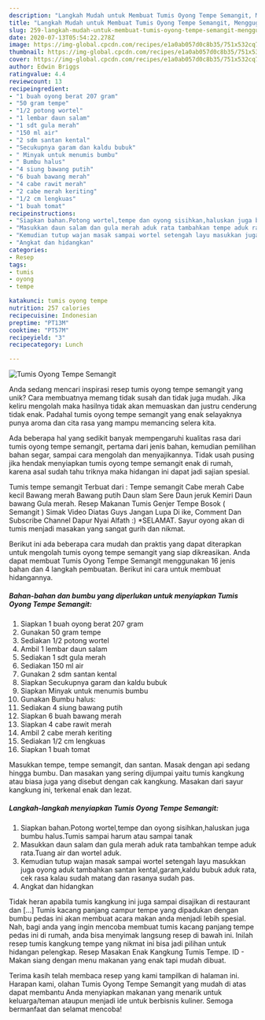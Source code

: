 ```yaml
---
description: "Langkah Mudah untuk Membuat Tumis Oyong Tempe Semangit, Menggugah Selera"
title: "Langkah Mudah untuk Membuat Tumis Oyong Tempe Semangit, Menggugah Selera"
slug: 259-langkah-mudah-untuk-membuat-tumis-oyong-tempe-semangit-menggugah-selera
date: 2020-07-13T05:54:22.278Z
image: https://img-global.cpcdn.com/recipes/e1a0ab057d0c8b35/751x532cq70/tumis-oyong-tempe-semangit-foto-resep-utama.jpg
thumbnail: https://img-global.cpcdn.com/recipes/e1a0ab057d0c8b35/751x532cq70/tumis-oyong-tempe-semangit-foto-resep-utama.jpg
cover: https://img-global.cpcdn.com/recipes/e1a0ab057d0c8b35/751x532cq70/tumis-oyong-tempe-semangit-foto-resep-utama.jpg
author: Edwin Briggs
ratingvalue: 4.4
reviewcount: 13
recipeingredient:
- "1 buah oyong berat 207 gram"
- "50 gram tempe"
- "1/2 potong wortel"
- "1 lembar daun salam"
- "1 sdt gula merah"
- "150 ml air"
- "2 sdm santan kental"
- "Secukupnya garam dan kaldu bubuk"
- " Minyak untuk menumis bumbu"
- " Bumbu halus"
- "4 siung bawang putih"
- "6 buah bawang merah"
- "4 cabe rawit merah"
- "2 cabe merah keriting"
- "1/2 cm lengkuas"
- "1 buah tomat"
recipeinstructions:
- "Siapkan bahan.Potong wortel,tempe dan oyong sisihkan,haluskan juga bumbu halus.Tumis sampai harum atau sampai tanak"
- "Masukkan daun salam dan gula merah aduk rata tambahkan tempe aduk rata.Tuang air dan wortel aduk."
- "Kemudian tutup wajan masak sampai wortel setengah layu masukkan juga oyong aduk tambahkan santan kental,garam,kaldu bubuk aduk rata, cek rasa kalau sudah matang dan rasanya sudah pas."
- "Angkat dan hidangkan"
categories:
- Resep
tags:
- tumis
- oyong
- tempe

katakunci: tumis oyong tempe 
nutrition: 257 calories
recipecuisine: Indonesian
preptime: "PT13M"
cooktime: "PT57M"
recipeyield: "3"
recipecategory: Lunch

---
```



![Tumis Oyong Tempe Semangit](https://img-global.cpcdn.com/recipes/e1a0ab057d0c8b35/751x532cq70/tumis-oyong-tempe-semangit-foto-resep-utama.jpg)

Anda sedang mencari inspirasi resep tumis oyong tempe semangit yang unik? Cara membuatnya memang tidak susah dan tidak juga mudah. Jika keliru mengolah maka hasilnya tidak akan memuaskan dan justru cenderung tidak enak. Padahal tumis oyong tempe semangit yang enak selayaknya punya aroma dan cita rasa yang mampu memancing selera kita.

Ada beberapa hal yang sedikit banyak mempengaruhi kualitas rasa dari tumis oyong tempe semangit, pertama dari jenis bahan, kemudian pemilihan bahan segar, sampai cara mengolah dan menyajikannya. Tidak usah pusing jika hendak menyiapkan tumis oyong tempe semangit enak di rumah, karena asal sudah tahu triknya maka hidangan ini dapat jadi sajian spesial.

Tumis tempe semangit Terbuat dari : Tempe semangit Cabe merah Cabe kecil Bawang merah Bawang putih Daun slam Sere Daun jeruk Kemiri Daun bawang Gula merah. Resep Makanan Tumis Genjer Tempe Bosok ( Semangit ) Simak Video Diatas Guys Jangan Lupa Di ike, Comment Dan Subscribe Channel Dapur Nyai Alfath :) *SELAMAT. Sayur oyong akan di tumis menjadi masakan yang sangat gurih dan nikmat.


Berikut ini ada beberapa cara mudah dan praktis yang dapat diterapkan untuk mengolah tumis oyong tempe semangit yang siap dikreasikan. Anda dapat membuat Tumis Oyong Tempe Semangit menggunakan 16 jenis bahan dan 4 langkah pembuatan. Berikut ini cara untuk membuat hidangannya.

<!--inarticleads1-->

##### Bahan-bahan dan bumbu yang diperlukan untuk menyiapkan Tumis Oyong Tempe Semangit:

1. Siapkan 1 buah oyong berat 207 gram
1. Gunakan 50 gram tempe
1. Sediakan 1/2 potong wortel
1. Ambil 1 lembar daun salam
1. Sediakan 1 sdt gula merah
1. Sediakan 150 ml air
1. Gunakan 2 sdm santan kental
1. Siapkan Secukupnya garam dan kaldu bubuk
1. Siapkan  Minyak untuk menumis bumbu
1. Gunakan  Bumbu halus:
1. Sediakan 4 siung bawang putih
1. Siapkan 6 buah bawang merah
1. Siapkan 4 cabe rawit merah
1. Ambil 2 cabe merah keriting
1. Sediakan 1/2 cm lengkuas
1. Siapkan 1 buah tomat


Masukkan tempe, tempe semangit, dan santan. Masak dengan api sedang hingga bumbu. Dan masakan yang sering dijumpai yaitu tumis kangkung atau biasa juga yang disebut dengan cak kangkung. Masakan dari sayur kangkung ini, terkenal enak dan lezat. 

<!--inarticleads2-->

##### Langkah-langkah menyiapkan Tumis Oyong Tempe Semangit:

1. Siapkan bahan.Potong wortel,tempe dan oyong sisihkan,haluskan juga bumbu halus.Tumis sampai harum atau sampai tanak
1. Masukkan daun salam dan gula merah aduk rata tambahkan tempe aduk rata.Tuang air dan wortel aduk.
1. Kemudian tutup wajan masak sampai wortel setengah layu masukkan juga oyong aduk tambahkan santan kental,garam,kaldu bubuk aduk rata, cek rasa kalau sudah matang dan rasanya sudah pas.
1. Angkat dan hidangkan


Tidak heran apabila tumis kangkung ini juga sampai disajikan di restaurant dan […] Tumis kacang panjang campur tempe yang dipadukan dengan bumbu pedas ini akan membuat acara makan anda menjadi lebih spesial. Nah, bagi anda yang ingin mencoba membuat tumis kacang panjang tempe pedas ini di rumah, anda bisa menyimak langsung resep di bawah ini. Inilah resep tumis kangkung tempe yang nikmat ini bisa jadi pilihan untuk hidangan pelengkap. Resep Masakan Enak Kangkung Tumis Tempe. ID - Makan siang dengan menu makanan yang enak tapi mudah dibuat. 

Terima kasih telah membaca resep yang kami tampilkan di halaman ini. Harapan kami, olahan Tumis Oyong Tempe Semangit yang mudah di atas dapat membantu Anda menyiapkan makanan yang menarik untuk keluarga/teman ataupun menjadi ide untuk berbisnis kuliner. Semoga bermanfaat dan selamat mencoba!
